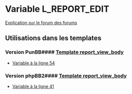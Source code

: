# Variable L_REPORT_EDIT
[Explication sur le forum des forums](http://forum.forumactif.com/t294113-listing-des-variables#L_REPORT_EDIT)
## Utilisations dans les templates
### Version PunBB#### [Template report_view_body](punbb/report_view_body.md)
* [Variable à la ligne 54](../punbb/report_view_body.tpl#L54)
### Version phpBB2#### [Template report_view_body](subsilver/report_view_body.md)
* [Variable à la ligne 41](../subsilver/report_view_body.tpl#L41)